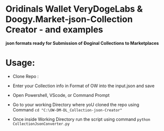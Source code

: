 # Oridinals Wallet VeryDogeLabs & Doogy.Market-json-Collection Creator - and examples

**json formats ready for Submission of Đoginal Collections to Marketplaces**


# Usage:
- Clone Repo : 

- Enter your Collection info in Format of OW into the input.json and save

- Open Powershell, VScode, or Command Prompt 

- Go to your working Directory where yoU cloned the repo using Command
`cd "C:\OW-DM-DL_Collection-json-Creator"`

- Once inside Working Directory run the script using command
`python CollectionJsonConverter.py`
